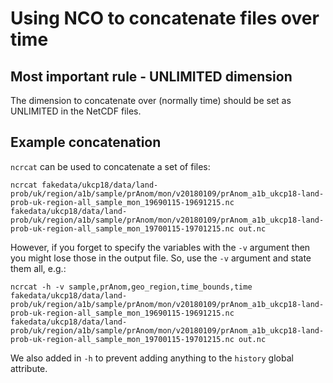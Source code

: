 # Using NCO to concatenate files over time

## Most important rule - UNLIMITED dimension

The dimension to concatenate over (normally time) should be set
as UNLIMITED in the NetCDF files.

## Example concatenation

`ncrcat` can be used to concatenate a set of files:

```
ncrcat fakedata/ukcp18/data/land-prob/uk/region/a1b/sample/prAnom/mon/v20180109/prAnom_a1b_ukcp18-land-prob-uk-region-all_sample_mon_19690115-19691215.nc fakedata/ukcp18/data/land-prob/uk/region/a1b/sample/prAnom/mon/v20180109/prAnom_a1b_ukcp18-land-prob-uk-region-all_sample_mon_19700115-19701215.nc out.nc
```

However, if you forget to specify the variables with the `-v` argument
then you might lose those in the output file. So, use the `-v`
argument and state them all, e.g.:

```
ncrcat -h -v sample,prAnom,geo_region,time_bounds,time fakedata/ukcp18/data/land-prob/uk/region/a1b/sample/prAnom/mon/v20180109/prAnom_a1b_ukcp18-land-prob-uk-region-all_sample_mon_19690115-19691215.nc fakedata/ukcp18/data/land-prob/uk/region/a1b/sample/prAnom/mon/v20180109/prAnom_a1b_ukcp18-land-prob-uk-region-all_sample_mon_19700115-19701215.nc out.nc
```

We also added in `-h` to prevent adding anything to the `history` global
attribute.

